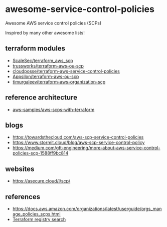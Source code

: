 # awesome-service-control-policies
Awesome AWS service control policies (SCPs)

Inspired by many other awesome lists!

## terraform modules

- [ScaleSec/terraform_aws_scp](https://github.com/ScaleSec/terraform_aws_scp)
- [trussworks/terraform-aws-ou-scp](https://github.com/trussworks/terraform-aws-ou-scp)
- [cloudposse/terraform-aws-service-control-policies](https://github.com/cloudposse/terraform-aws-service-control-policies)
- [Appsilon/terraform-aws-ou-scp](https://github.com/Appsilon/terraform-aws-ou-scp)
- [timurgaleev/terraform-aws-organization-scp](https://github.com/timurgaleev/terraform-aws-organization-scp)

## reference architecture

- [aws-samples/aws-scps-with-terraform](https://github.com/aws-samples/aws-scps-with-terraform)

## blogs

- https://towardsthecloud.com/aws-scp-service-control-policies
- https://www.stormit.cloud/blog/aws-scp-service-control-policy
- https://medium.com/gft-engineering/more-about-aws-service-control-policies-scp-1588ff9bc814

## websites

- https://asecure.cloud/l/scp/

## references

- https://docs.aws.amazon.com/organizations/latest/userguide/orgs_manage_policies_scps.html
- [Terraform registry search](https://registry.terraform.io/search/modules?q=scp)
